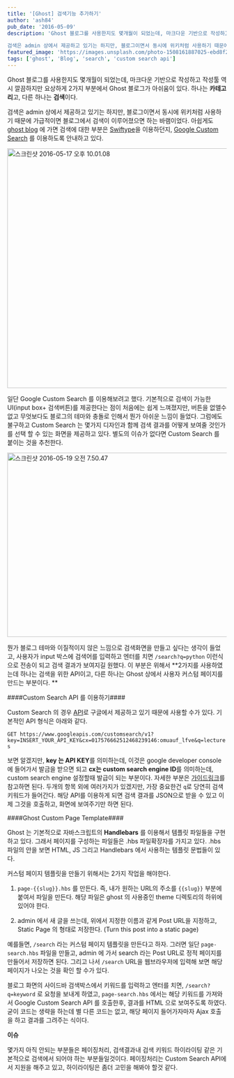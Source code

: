 ```yaml
---
title: '[Ghost] 검색기능 추가하기'
author: 'ash84'
pub_date: '2016-05-09'
description: 'Ghost 블로그를 사용한지도 몇개월이 되었는데, 마크다운 기반으로 작성하고 작성툴 역시 깔끔하지만 요상하게 2가지 부분에서 Ghost 블로그가 아쉬움이 있다. 하나는 **카테고리**고, 다른 하나는 **검색**이다. 

검색은 admin 상에서 제공하고 있기는 하지만, 블로그이면서 동시에 위키처럼 사용하기 때문에 가급적이면 블로그에서 검색이 이루어졌으면 하는 바램이었다. 아쉽게도 [ghost blog](http://blog.ghost.org) 에 가면 검색에 대한 부분은 [Swiftype](http://academy.ghost.o'
featured_image: 'https://images.unsplash.com/photo-1508161887025-ebd8f2813550?ixlib=rb-0.3.5&ixid=eyJhcHBfaWQiOjEyMDd9&s=2f43153987d39aa20d3fc5f2053f4cf6&auto=format&fit=crop&w=1950&q=80'
tags: ['ghost', 'Blog', 'search', 'custom search api']
---
```


Ghost 블로그를 사용한지도 몇개월이 되었는데, 마크다운 기반으로 작성하고 작성툴 역시 깔끔하지만 요상하게 2가지 부분에서 Ghost 블로그가 아쉬움이 있다. 하나는 **카테고리**고, 다른 하나는 **검색**이다. 

검색은 admin 상에서 제공하고 있기는 하지만, 블로그이면서 동시에 위키처럼 사용하기 때문에 가급적이면 블로그에서 검색이 이루어졌으면 하는 바램이었다. 아쉽게도 [ghost blog](http://blog.ghost.org) 에 가면 검색에 대한 부분은 [Swiftype](http://academy.ghost.org/how-to-add-swiftype-search-to-your-ghost-blog/)을 이용하던지, [Google Custom Search](http://academy.ghost.org/how-to-add-google-custom-search-to-your-ghost-blog/) 를 이용하도록 안내하고 있다. 


<a data-flickr-embed="true"  href="https://www.flickr.com/photos/sh84ahn/27038657236/in/dateposted-public/" title="스크린샷 2016-05-17 오후 10.01.08"><img src="https://farm8.staticflickr.com/7223/27038657236_6c2c62b324_z.jpg" width="552" height="549" alt="스크린샷 2016-05-17 오후 10.01.08"></a><script async src="//embedr.flickr.com/assets/client-code.js" charset="utf-8"></script>


일단 Google Custom Search 를 이용해보려고 했다. 기본적으로 검색이 가능한 UI(input box+ 검색버튼)를 제공한다는 점이 처음에는 쉽게 느껴졌지만, 버튼을 없앨수 없고 무엇보다도 블로그의 테마와 충돌로 인해서 뭔가 아쉬운 느낌이 들었다. 그럼에도 불구하고 Custom Search 는 몇가지 디자인과 함께 검색 결과를 어떻게 보여줄 것인가를 선택 할 수 있는 화면을 제공하고 있다. 별도의 이슈가 없다면 Custom Search 를 붙이는 것을 추천한다. 


<a data-flickr-embed="true"  href="https://www.flickr.com/photos/sh84ahn/27006743132/in/dateposted-public/" title="스크린샷 2016-05-19 오전 7.50.47"><img src="https://farm8.staticflickr.com/7499/27006743132_c6fa6c4f14_z.jpg" width="640" height="422" alt="스크린샷 2016-05-19 오전 7.50.47"></a><script async src="//embedr.flickr.com/assets/client-code.js" charset="utf-8"></script>


뭔가 블로그 테마와 이질적이지 않은 느낌으로 검색화면을 만들고 싶다는 생각이 들었고, 사용자가 input 박스에 검색어를 입력하고 엔터를 치면 `/search?q=python` 이런식으로 전송이 되고 검색 결과가 보여지길 원했다. 이 부분은 위해서 **2가지를 사용하였는데 하나는 검색을 위한 API이고, 다른 하나는 Ghost 상에서 사용자 커스텀 페이지를 만드는 부분이다. **

####Custom Search API 를 이용하기####

Custom Search 의 경우 [API](https://developers.google.com/custom-search/json-api/v1/using_rest#making_a_request)로 구글에서 제공하고 있기 때문에 사용할 수가 있다. 기본적인 API 형식은 아래와 같다. 

`GET https://www.googleapis.com/customsearch/v1?key=INSERT_YOUR_API_KEY&cx=017576662512468239146:omuauf_lfve&q=lectures`


보면 알겠지만, **key 는  API KEY**를 의미하는데, 이것은 google developer console 에 들어가서 발금을 받으면 되고 **cx는 custom search engine ID**를 의미하는데, custom search engine 설정할때 발급이 되는 부분이다. 자세한 부분은 [가이드링크](https://developers.google.com/custom-search/json-api/v1/using_rest)를 참고하면 된다. 두개의 항목 외에 여러가지가 있겠지만, 가장 중요한건 `q`로 당연히 검색 키워드가 들어간다. 해당 API를 이용하게 되면 검색 결과를 JSON으로 받을 수 있고 이제 그것을 호출하고, 화면에 보여주기만 하면 된다. 

####Ghost Custom Page Template####

Ghost 는 기본적으로 자바스크립트의 **Handlebars** 를 이용해서 템플릿 파일들을 구현하고 있다. 그래서 페이지를 구성하는 파일들은 .hbs 파일확장자를 가지고 있다. .hbs 파일의 안을 보면 HTML, JS 그리고 Handlebars 에서 사용하는 템플릿 문법들이 있다. 

커스텀 페이지 템플릿을 만들기 위해서는 2가지 작업을 해야한다. 

1. `page-{{slug}}.hbs` 를 만든다. 즉, 내가 원하는 URL의 주소를 `{{slug}}` 부분에 붙여서 파일을 만든다. 해당 파일은 ghost 의 사용중인 theme 디렉토리의 하위에 있어야 한다. 

2. admin 에서 새 글을 쓰는데, 위에서 지정한 이름과 같게 Post URL을 지정하고, Static Page 의 형태로 저장한다. (Turn this post into a static page)

예를들면, `/search` 라는 커스텀 페이지 템플릿을 만든다고 하자. 그러면 일단 `page-search.hbs` 파일을 만들고, admin 에 가서 search 라는 Post URL로 정적 페이지를 만들어서 저장하면 된다. 그리고 나서 `/search` URL을 웹브라우저에 입력해 보면 해당 페이지가 나오는 것을 확인 할 수가 있다. 

블로그 화면의 사이드바 검색박스에서 키워드를 입력하고 엔터를 치면, `/search?q=keyword` 로 요청을 보내게 하였고, `page-search.hbs` 에서는 해당 키워드를 가져와서 Google Custom Search API 를 호출한후, 결과를 HTML 으로 보여주도록 하였다. 굳이 코드는 생략을 하는데 별 다른 코드는 없고, 해당 페이지 들어가자마자 Ajax 호출을 하고 결과를 그려주는 식이다. 


**이슈**

몇가지 아직 안되는 부분들은 페이징처리, 검색결과내 검색 키워드 하이라이팅 같은 기본적으로 검색에서 되어야 하는 부분들일것이다. 페이징처리는 Custom Search API에서 지원을 해주고 있고, 하이라이팅은 좀더 고민을 해봐야 할것 같다. 




